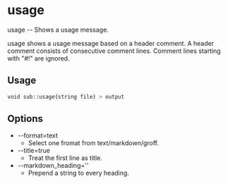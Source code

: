 # usage
usage -- Shows a usage message.

usage shows a usage message based on a header comment.  A header comment
consists of consecutive comment lines.  Comment lines starting with "#!" are
ignored.

## Usage
```sh
void sub::usage(string file) > output
```


## Options
* --format=text
    * Select one fromat from text/markdown/groff.
* --title=true
    * Treat the first line as title.
* --markdown_heading=''
    * Prepend a string to every heading.
